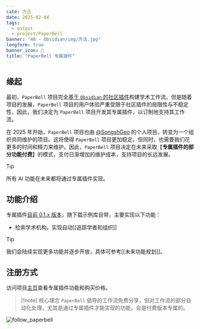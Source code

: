 ```yaml
---
cate: 方法
date: 2025-02-04
tags:
  - output
  - project/PaperBell
banner: "40 - Obsidian/img/方法.jpg"
longform: true
banner_icon: 🔌
title: "PaperBell 专属插件"
---
```


## 缘起

最初，`PaperBell` 项目完全[基于 `Obsidian` 的社区插件](./插件及其作用.md)构建学术工作流。但是随着项目的发展，`PaperBell` 项目的用户体验严重受限于社区插件的局限性与不稳定性，因此，我们决定为 `PaperBell` 项目开发其专属插件，以订制地支持其工作流。

在 2025 年开始，`PaperBell` 项目也由 [@SongshGeo](https://songshgeo.com/) 的个人项目，转变为一个组织共同维护的项目。这将使得 `PaperBell` 项目更加稳定。但同时，也需要我们花更多的时间和精力来维护。因此，`PaperBell` 项目决定在未来采取【**专属插件的部分功能付费**】的模式，支付日渐增加的维护成本，支持项目的长远发展。

> [!tip]
> 所有 AI 功能在未来都将通过专属插件实现。

## 功能介绍

专属插件[目前 0.1.x 版本](https://github.com/PaperBell-Org/Obsidian-PaperBell-Plugin)，随下载示例库自带，主要实现以下功能：

- 检索学术机构，实现自动[[追踪学者和组织]]

> [!tip]
> 我们会陆续实现更多功能并逐步开放，具体可参考[[未来功能规划]]。

## 注册方式

访问项目[主页](https://paperbell.cn)查看专属插件功能和购买价格。

> [!note] 核心理念
> `PaperBell` 倡导的工作流免费分享，但对工作流的部分自动化处理，尤其是通过专属插件才能实现的功能，会是付费版本专属的。

![follow_paperbell](https://songshgeo-picgo-1302043007.cos.ap-beijing.myqcloud.com/uPic/follow_paperbell.jpeg)
